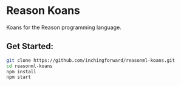 # Reason Koans

Koans for the Reason programming language.

## Get Started:

```sh
git clone https://github.com/inchingforward/reasonml-koans.git
cd reasonml-koans
npm install
npm start
```
